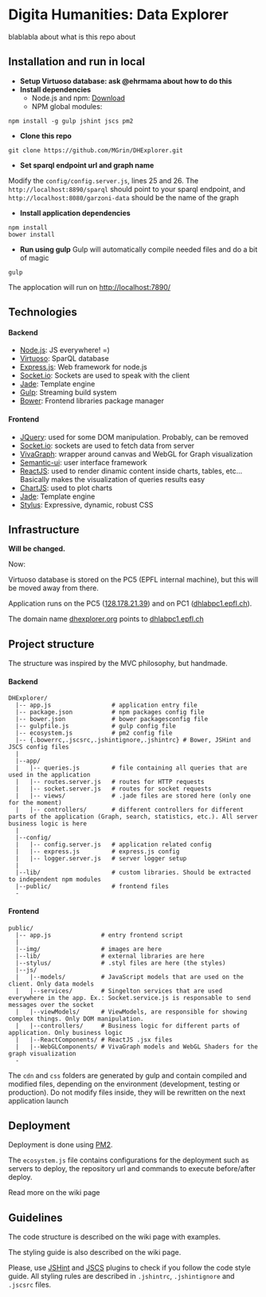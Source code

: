 # Digita Humanities: Data Explorer

blablabla about what is this repo about

## Installation and run in local
* **Setup Virtuoso database: ask @ehrmama about how to do this**
* **Install dependencies**
  - Node.js and npm: [Download](https://nodejs.org/en/download/)
  - NPM global modules:
```
npm install -g gulp jshint jscs pm2
```
* **Clone this repo**
```
git clone https://github.com/MGrin/DHExplorer.git
```
* **Set sparql endpoint url and graph name**

Modify the `config/config.server.js`, lines 25 and 26.
The `http://localhost:8890/sparql` should point to your sparql endpoint, and `http://localhost:8080/garzoni-data` should be the name of the graph

* **Install application dependencies**
```
npm install
bower install
```

* **Run using gulp**
Gulp will automatically compile needed files and do a bit of magic
```
gulp
```

The applocation will run on [http://localhost:7890/](http://localhost:7890/)

## Technologies

#### Backend

* [Node.js](https://nodejs.org/): JS everywhere! =)
* [Virtuoso](https://github.com/openlink/virtuoso-opensource): SparQL database
* [Express.js](http://expressjs.com/): Web framework for node.js
* [Socket.io](http://socket.io/): Sockets are used to speak with the client
* [Jade](http://jade-lang.com/): Template engine
* [Gulp](http://gulpjs.com/): Streaming build system
* [Bower](http://bower.io/): Frontend libraries package manager

#### Frontend

* [JQuery](https://jquery.com/): used for some DOM manipulation. Probably, can be removed
* [Socket.io](http://socket.io/): sockets are used to fetch data from server
* [VivaGraph](https://github.com/anvaka/VivaGraphJS): wrapper around canvas and WebGL for Graph visualization
* [Semantic-ui](http://semantic-ui.com/): user interface framework
* [ReactJS](https://facebook.github.io/react/index.html): used to render dinamic content inside charts, tables, etc... Basically makes the visualization of queries results easy
* [ChartJS](http://www.chartjs.org/): used to plot charts
* [Jade](http://jade-lang.com/): Template engine
* [Stylus](https://learnboost.github.io/stylus/): Expressive, dynamic, robust CSS

## Infrastructure

**Will be changed.**

Now:

Virtuoso database is stored on the PC5 (EPFL internal machine), but this will be moved away from there.

Application runs on the PC5 ([128.178.21.39](http://128.178.21.39:7890)) and on PC1 ([dhlabpc1.epfl.ch](http://dhlabpc1.epfl.ch:7890)).

The domain name [dhexplorer.org](http://dhexplorer.org) points to [dhlabpc1.epfl.ch](http://dhlabpc1.epfl.ch:7890)

## Project structure

The structure was inspired by the MVC philosophy, but handmade.

#### Backend
```
DHExplorer/
  |-- app.js                 # application entry file
  |-- package.json           # npm packages config file
  |-- bower.json             # bower packagesconfig file
  |-- gulpfile.js            # gulp config file
  |-- ecosystem.js           # pm2 config file
  |-- {.bowerrc,.jscsrc,.jshintignore,.jshintrc} # Bower, JSHint and JSCS config files
  |
  |--app/
  |   |-- queries.js         # file containing all queries that are used in the application
  |   |-- routes.server.js   # routes for HTTP requests
  |   |-- socket.server.js   # routes for socket requests
  |   |-- views/             # .jade files are stored here (only one for the moment)
  |   |-- controllers/       # different controllers for different parts of the application (Graph, search, statistics, etc.). All server business logic is here
  |
  |--config/
  |   |-- config.server.js   # application related config
  |   |-- express.js         # express.js config
  |   |-- logger.server.js   # server logger setup
  |
  |--lib/                    # custom libraries. Should be extracted to independent npm modules
  |--public/                 # frontend files
  -
```

#### Frontend
```
public/
  |-- app.js              # entry frontend script
  |
  |--img/                 # images are here
  |--lib/                 # external libraries are here
  |--stylus/              # .styl files are here (the styles)
  |--js/
  |   |--models/          # JavaScript models that are used on the client. Only data models
  |   |--services/        # Singelton services that are used everywhere in the app. Ex.: Socket.service.js is responsable to send messages over the socket
  |   |--viewModels/      # ViewModels, are responsible for showing complex things. Only DOM manipulation.
  |   |--controllers/     # Business logic for different parts of application. Only business logic
  |   |--ReactComponents/ # ReactJS .jsx files
  |   |--WebGLComponents/ # VivaGraph models and WebGL Shaders for the graph visualization
  -
```
The `cdn` and `css` folders are generated by gulp and contain compiled and modified files, depending on the environment (development, testing or production). Do not modify files inside, they will be rewritten on the next application launch
## Deployment

Deployment is done using [PM2](https://github.com/Unitech/pm2).

The `ecosystem.js` file contains configurations for the deployment such as servers to deploy, the repository url and commands to execute before/after deploy.

Read more on the wiki page

## Guidelines

The code structure is described on the wiki page with examples.

The styling guide is also described on the wiki page.

Please, use [JSHint](http://jshint.com/) and [JSCS](http://jscs.info/) plugins to check if you follow the code style guide. All styling rules are described in `.jshintrc`, `.jshintignore` and `.jscsrc` files.
